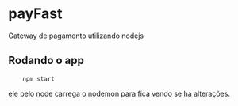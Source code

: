 # payFast
Gateway de pagamento utilizando nodejs

## Rodando o app
```
    npm start
```

ele pelo node carrega o nodemon para fica vendo se ha alterações.
